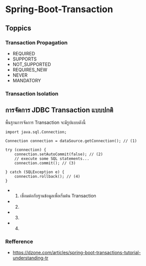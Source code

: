 # Spring-Boot-Transaction

## Toppics

### Transaction Propagation
- REQUIRED
- SUPPORTS
- NOT_SUPPORTED
- REQUIRES_NEW
- NEVER
- MANDATORY
### Transaction Isolation

## การจัดการ JDBC Transaction แบบปกติ

พื้นฐานการจัดการ Transaction จะมีรูปแบบดังนี้

    import java.sql.Connection;

    Connection connection = dataSource.getConnection(); // (1)

    try (connection) {
        connection.setAutoCommit(false); // (2)
        // execute some SQL statements...
        connection.commit(); // (3)

    } catch (SQLException e) {
        connection.rollback(); // (4)
    }

- 1. เชื่อมต่อกับฐานข้อมูลเพื่อเริ่มต้น Transaction
- 2.
- 3.
- 4.

### Refference 

- https://dzone.com/articles/spring-boot-transactions-tutorial-understanding-tr
